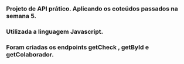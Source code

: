 ### Projeto de API prático. Aplicando os coteúdos passados na semana 5.
### Utilizada a linguagem Javascript.
### Foram criadas os endpoints getCheck , getById e getColaborador.